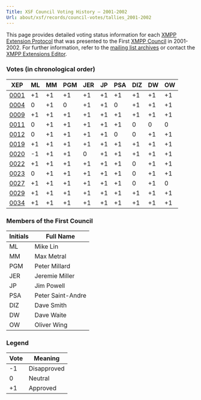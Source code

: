 ```yaml
---
Title: XSF Council Voting History – 2001-2002
Url: about/xsf/records/council-votes/tallies_2001-2002
---
```


This page provides detailed voting status information for each [XMPP Extension Protocol] that was presented to the First [XMPP Council] in 2001-2002. For further information, refer to the [mailing list archives] or contact the [XMPP Extensions Editor].

### Votes (in chronological order)

| XEP    | ML  | MM  | PGM | JER | JP  | PSA | DIZ | DW  | OW  |
|--------|-----|-----|-----|-----|-----|-----|-----|-----|-----|
| [0001] | +1  | +1  | +1  | +1  | +1  | +1  | +1  | +1  | +1  |
| [0004] | 0   | +1  | 0   | +1  | +1  | 0   | +1  | +1  | +1  |
| [0009] | +1  | +1  | +1  | +1  | +1  | +1  | +1  | +1  | +1  |
| [0011] | 0   | +1  | +1  | +1  | +1  | +1  | 0   | 0   | 0   |
| [0012] | 0   | +1  | +1  | +1  | +1  | 0   | 0   | +1  | +1  |
| [0019] | +1  | +1  | +1  | +1  | +1  | +1  | +1  | +1  | +1  |
| [0020] | -1  | +1  | +1  | 0   | +1  | +1  | +1  | +1  | +1  |
| [0022] | +1  | +1  | +1  | +1  | +1  | +1  | 0   | +1  | +1  |
| [0023] | 0   | +1  | +1  | +1  | +1  | +1  | 0   | +1  | +1  |
| [0027] | +1  | +1  | +1  | +1  | +1  | +1  | 0   | +1  | 0   |
| [0029] | +1  | +1  | +1  | +1  | +1  | +1  | +1  | +1  | +1  |
| [0034] | +1  | +1  | +1  | +1  | +1  | +1  | +1  | +1  | +1  |

### Members of the First Council

| Initials | Full Name         |
|----------|-------------------|
| ML       | Mike Lin          |
| MM       | Max Metral        |
| PGM      | Peter Millard     |
| JER      | Jeremie Miller    |
| JP       | Jim Powell        |
| PSA      | Peter Saint-Andre |
| DIZ      | Dave Smith        |
| DW       | Dave Waite        |
| OW       | Oliver Wing       |

### Legend

| Vote | Meaning      |
|------|--------------|
| -1   | Disapproved  |
| 0    | Neutral      |
| +1   | Approved     |

  [XMPP Extension Protocol]: /extensions/
  [XMPP Council]: /council/
  [mailing list archives]: https://mail.jabber.org/pipermail/council/
  [XMPP Extensions Editor]: /extensions/editor.shtml
  [0001]: /extensions/xep-0001.html
  [0004]: /extensions/xep-0004.html
  [0009]: /extensions/xep-0009.html
  [0011]: /extensions/xep-0011.html
  [0012]: /extensions/xep-0012.html
  [0019]: /extensions/xep-0019.html
  [0020]: /extensions/xep-0020.html
  [0022]: /extensions/xep-0022.html
  [0023]: /extensions/xep-0023.html
  [0027]: /extensions/xep-0027.html
  [0029]: /extensions/xep-0029.html
  [0034]: /extensions/xep-0034.html